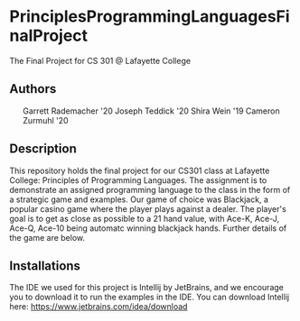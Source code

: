 # PrinciplesProgrammingLanguagesFinalProject
The Final Project for CS 301 @ Lafayette College
## Authors
<ul>
  Garrett Rademacher '20
  Joseph Teddick     '20
  Shira Wein         '19
  Cameron Zurmuhl    '20
</ul>

## Description
This repository holds the final project for our CS301 class at Lafayette College: Principles of Programming Languages. The assignment is to
demonstrate an assigned programming language to the class in the form of a strategic game and examples. Our game of choice was Blackjack,
a popular casino game where the player plays against a dealer. The player's goal is to get as close as possible to a 21 hand value, with
Ace-K, Ace-J, Ace-Q, Ace-10 being automatc winning blackjack hands. Further details of the game are below.

## Installations
The IDE we used for this project is Intellij by JetBrains, and we encourage you to download it to run the examples in the IDE.
You can download Intellij here: https://www.jetbrains.com/idea/download 

